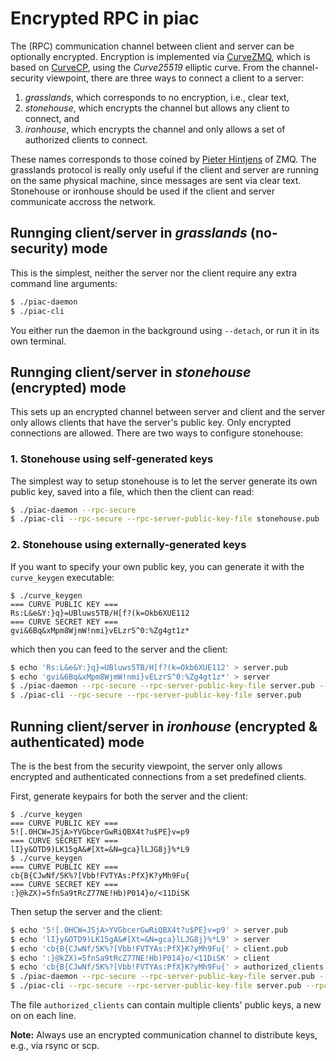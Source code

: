 # Encrypted RPC in piac

The (RPC) communication channel between client and server can be optionally
encrypted. Encryption is implemented via [CurveZMQ](http://curvezmq.org), which
is based on [CurveCP](https://curvecp.org/), using the _Curve25519_ elliptic
curve. From the channel-security viewpoint, there are three ways to connect a
client to a server:

1. _grasslands_, which corresponds to no encryption, i.e., clear text,
2. _stonehouse_, which encrypts the channel but allows any client to connect,
   and
3. _ironhouse_, which encrypts the channel and only allows a set of
   authorized clients to connect.

These names corresponds to those coined by [Pieter
Hintjens](http://hintjens.com/blog:49) of ZMQ. The grasslands protocol is
really only useful if the client and server are running on the same physical
machine, since messages are sent via clear text. Stonehouse or ironhouse should
be used if the client and server communicate accross the network.

## Runnging client/server in _grasslands_ (no-security) mode

This is the simplest, neither the server nor the client require any extra
command line arguments:
```sh
$ ./piac-daemon
$ ./piac-cli
```

You either run the daemon in the background using `--detach`, or run it in its
own terminal.

## Runnging client/server in _stonehouse_ (encrypted) mode

This sets up an encrypted channel between server and client and the server only
allows clients that have the server's public key. Only encrypted connections
are allowed. There are two ways to configure stonehouse:

### 1. Stonehouse using self-generated keys
The simplest way to setup stonehouse is to let the server generate its own
public key, saved into a file, which then the client can read:

```sh
$ ./piac-daemon --rpc-secure
$ ./piac-cli --rpc-secure --rpc-server-public-key-file stonehouse.pub
```

### 2. Stonehouse using externally-generated keys
If you want to specify your own public key, you can generate it with the
`curve_keygen` executable:
```
$ ./curve_keygen 
=== CURVE PUBLIC KEY ===
Rs:L&e&Y:}q}=UBluws5TB/H[f?(k=Okb6XUE112
=== CURVE SECRET KEY ===
gvi&6Bq&xMpm8WjmW!nmi}vELzrS^0:%Zg4gt1z*
```
which then you can feed to the server and the client:
```sh
$ echo 'Rs:L&e&Y:}q}=UBluws5TB/H[f?(k=Okb6XUE112' > server.pub
$ echo 'gvi&6Bq&xMpm8WjmW!nmi}vELzrS^0:%Zg4gt1z*' > server
$ ./piac-daemon --rpc-secure --rpc-server-public-key-file server.pub --rpc-server-secret-key-file server
$ ./piac-cli --rpc-secure --rpc-server-public-key-file server.pub
```

## Running client/server in _ironhouse_ (encrypted & authenticated) mode

The is the best from the security viewpoint, the server only allows encrypted
and authenticated connections from a set predefined clients.

First, generate keypairs for both the server and the client:
```
$ ./curve_keygen 
=== CURVE PUBLIC KEY ===
5![.0HCW=JSjA>YVGbcerGwRiQBX4t?u$PE}v=p9
=== CURVE SECRET KEY ===
lI}y&OTD9)LK15gA&#[Xt=&N=gca}lLJG8j}%*L9
$ ./curve_keygen
=== CURVE PUBLIC KEY ===
cb{B{CJwNf/5K%?[Vbb!FVTYAs:PfX}K?yMh9Fu{
=== CURVE SECRET KEY ===
:}@kZX)=5fnSa9tRcZ77NE!Hb)P014}o/<11DiSK
```
Then setup the server and the client:
```sh
$ echo '5![.0HCW=JSjA>YVGbcerGwRiQBX4t?u$PE}v=p9' > server.pub
$ echo 'lI}y&OTD9)LK15gA&#[Xt=&N=gca}lLJG8j}%*L9' > server
$ echo 'cb{B{CJwNf/5K%?[Vbb!FVTYAs:PfX}K?yMh9Fu{' > client.pub
$ echo ':}@kZX)=5fnSa9tRcZ77NE!Hb)P014}o/<11DiSK' > client
$ echo 'cb{B{CJwNf/5K%?[Vbb!FVTYAs:PfX}K?yMh9Fu{' > authorized_clients
$ ./piac-daemon --rpc-secure --rpc-server-public-key-file server.pub --rpc-server-secret-key-file server --rpc-authorized-clients-file authorized_clients
$ ./piac-cli --rpc-secure --rpc-server-public-key-file server.pub --rpc-client-public-key-file client.pub --rpc-client-secret-key-file client
```
The file `authorized_clients` can contain multiple clients' public keys, a new
on on each line.

__Note:__ Always use an encrypted communication channel to distribute keys,
e.g., via rsync or scp.
